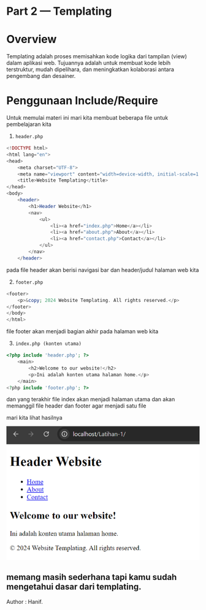 # Part 2 — Templating
# Overview
Templating adalah proses memisahkan kode logika dari tampilan (view) dalam aplikasi web. Tujuannya adalah untuk membuat kode lebih terstruktur, mudah dipelihara, dan meningkatkan kolaborasi antara pengembang dan desainer.

# Penggunaan Include/Require
Untuk memulai materi ini mari kita membuat beberapa file untuk pembelajaran kita

1. `header.php `
```php
<!DOCTYPE html>
<html lang="en">
<head>
    <meta charset="UTF-8">
    <meta name="viewport" content="width=device-width, initial-scale=1.0">
    <title>Website Templating</title>
</head>
<body>
    <header>
        <h1>Header Website</h1>
        <nav>
            <ul>
                <li><a href="index.php">Home</a></li>
                <li><a href="about.php">About</a></li>
                <li><a href="contact.php">Contact</a></li>
            </ul>
        </nav>
    </header>
```
pada file header akan berisi navigasi bar dan header/judul halaman web kita

2. `footer.php`
```php
<footer>
    <p>&copy; 2024 Website Templating. All rights reserved.</p>
</footer>
</body>
</html>
```
file footer akan menjadi bagian akhir pada halaman web kita

3. `index.php (konten utama)`
```php
<?php include 'header.php'; ?>
    <main>
        <h2>Welcome to our website!</h2>
        <p>Ini adalah konten utama halaman home.</p>
    </main>
<?php include 'footer.php'; ?>
```
dan yang terakhir file index akan menjadi halaman utama dan akan memanggil file header dan footer agar menjadi satu file

mari kita lihat hasilnya

![Alt text](./assets/part-2/1.png)

memang masih sederhana tapi kamu sudah mengetahui dasar dari templating.
---
Author : Hanif.